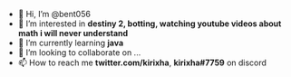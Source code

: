- 👋 Hi, I’m @bent056
- 👀 I’m interested in **destiny 2, botting, watching youtube videos about math i will never understand**
- 🌱 I’m currently learning **java**
- 💞️ I’m looking to collaborate on ...
- 📫 How to reach me **twitter.com/kirixha**, **kirixha#7759** on discord

<!---
bent056/bent056 is a ✨ special ✨ repository because its `README.md` (this file) appears on your GitHub profile.
You can click the Preview link to take a look at your changes.
--->
